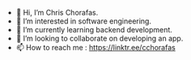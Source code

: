 - 👋 Hi, I’m Chris Chorafas. 
- 👀 I’m interested in software engineering. 
- 🌱 I’m currently learning backend development. 
- 💞️ I’m looking to collaborate on developing an app. 
- 📫 How to reach me : https://linktr.ee/cchorafas

<!---
Coraface/Coraface is a ✨ special ✨ repository because its `README.md` (this file) appears on your GitHub profile.
You can click the Preview link to take a look at your changes.
--->
